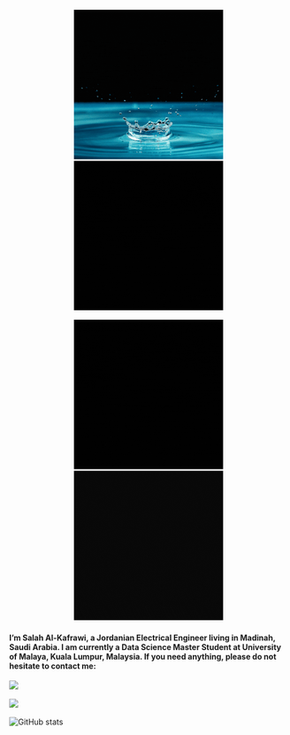 <p align="center">
  <img src="https://github.com/KAFSALAH/KAFSALAH/blob/main/A.gif">
  <img src="https://github.com/KAFSALAH/KAFSALAH/blob/main/G.gif">
</p>
<p align="center">
   <img src="https://github.com/KAFSALAH/KAFSALAH/blob/main/F.gif">
  <img src="https://github.com/KAFSALAH/KAFSALAH/blob/main/D.gif">
</p>


#### I’m Salah Al-Kafrawi, a Jordanian Electrical Engineer living in Madinah, Saudi Arabia. I am currently a Data Science Master Student at University of Malaya, Kuala Lumpur, Malaysia. If you need anything, please do not hesitate to contact me:

<a href="https://www.linkedin.com/in/kafsalah"><img src="https://img.shields.io/badge/LinkedIn-0077B5?style=for-the-badge&logo=linkedin&logoColor=white" /></a> 

<code><img height="18" src="https://img.shields.io/badge/EMAIL-KAFSALAH%40MSN.COM-orange"></code>

![GitHub stats](https://github-readme-stats.vercel.app/api?username=KAFSALAH&show_icons=true&theme=dark)

